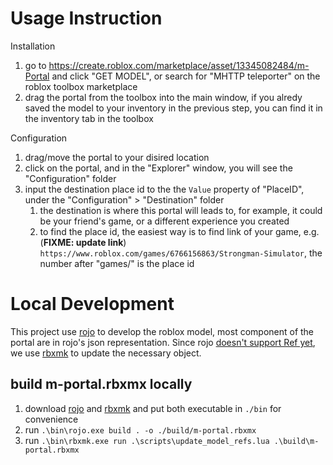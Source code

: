 # Usage Instruction

Installation
1. go to https://create.roblox.com/marketplace/asset/13345082484/m-Portal and click "GET MODEL", or search for "MHTTP teleporter" on the roblox toolbox marketplace
1. drag the portal from the toolbox into the main window, if you alredy saved the model to your inventory in the previous step, you can find it in the inventory tab in the toolbox

Configuration
1. drag/move the portal to your disired location
1. click on the portal, and in the "Explorer" window, you will see the "Configuration" folder
1. input the destination place id to the the `Value` property of "PlaceID", under the "Configuration" > "Destination" folder
    1. the destination is where this portal will leads to, for example, it could be your friend's game, or a different experience you created
    1. to find the place id, the easiest way is to find link of your game, e.g. (**FIXME: update link**) `https://www.roblox.com/games/6766156863/Strongman-Simulator`, the number after "games/" is the place id


# Local Development

This project use [rojo](https://github.com/rojo-rbx/rojo) to develop the roblox model, most component of the portal are in rojo's json representation. Since rojo [doesn't support Ref yet](https://github.com/rojo-rbx/rojo/issues/427), we use [rbxmk](https://github.com/Anaminus/rbxmk) to update the necessary object.

## build m-portal.rbxmx locally

1. download [rojo](https://github.com/rojo-rbx/rojo) and [rbxmk](https://github.com/Anaminus/rbxmk) and put both executable in `./bin` for convenience
1. run `.\bin\rojo.exe build . -o ./build/m-portal.rbxmx`
1. run `.\bin\rbxmk.exe run .\scripts\update_model_refs.lua .\build\m-portal.rbxmx`
